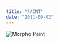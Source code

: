 ```yaml
---
title: "PAINT"
date: "2011-09-02"
---
```


![](http://chzhistoriclols.files.wordpress.com/2011/09/2bd0d78e-63aa-40d7-be8f-7c0be2910102.gif "Morpho Paint")
